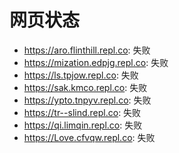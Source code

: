 # 网页状态
- https://aro.flinthill.repl.co: 失败
- https://mization.edpjg.repl.co: 失败
- https://ls.tpjow.repl.co: 失败
- https://sak.kmco.repl.co: 失败
- https://ypto.tnpyv.repl.co: 失败
- https://tr--slind.repl.co: 失败
- https://qi.limqin.repl.co: 失败
- https://Love.cfvqw.repl.co: 失败
